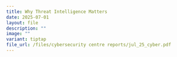 ```yaml
---
title: Why Threat Intelligence Matters
date: 2025-07-01
layout: file
description: ""
image: ""
variant: tiptap
file_url: /files/cybersecurity centre reports/jul_25_cyber.pdf
---
```

